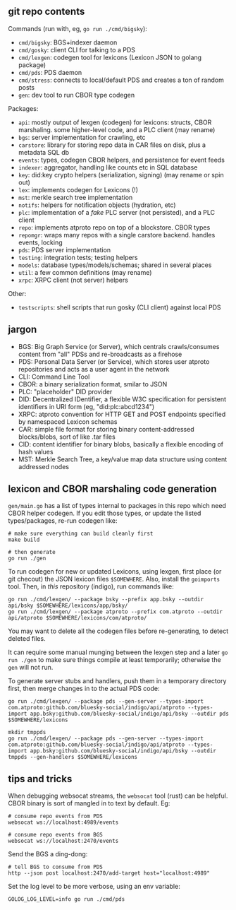 
## git repo contents

Commands (run with, eg, `go run ./cmd/bigsky`):

- `cmd/bigsky`: BGS+indexer daemon
- `cmd/gosky`: client CLI for talking to a PDS
- `cmd/lexgen`: codegen tool for lexicons (Lexicon JSON to golang package)
- `cmd/pds`: PDS daemon
- `cmd/stress`: connects to local/default PDS and creates a ton of random posts
- `gen`: dev tool to run CBOR type codegen

Packages:

- `api`: mostly output of lexgen (codegen) for lexicons: structs, CBOR marshaling. some higher-level code, and a PLC client (may rename)
- `bgs`: server implementation for crawling, etc
- `carstore`: library for storing repo data in CAR files on disk, plus a metadata SQL db
- `events`: types, codegen CBOR helpers, and persistence for event feeds
- `indexer`: aggregator, handling like counts etc in SQL database
- `key`: did:key crypto helpers (serialization, signing) (may rename or spin out)
- `lex`: implements codegen for Lexicons (!)
- `mst`: merkle search tree implementation
- `notifs`: helpers for notification objects (hydration, etc)
- `plc`: implementation of a *fake* PLC server (not persisted), and a PLC client
- `repo`: implements atproto repo on top of a blockstore. CBOR types
- `repomgr`: wraps many repos with a single carstore backend. handles events, locking
- `pds`: PDS server implementation
- `testing`: integration tests; testing helpers
- `models`: database types/models/schemas; shared in several places
- `util`: a few common definitions (may rename)
- `xrpc`: XRPC client (not server) helpers

Other:

- `testscripts`: shell scripts that run gosky (CLI client) against local PDS


## jargon

- BGS: Big Graph Service (or Server), which centrals crawls/consumes content from "all" PDSs and re-broadcasts as a firehose
- PDS: Personal Data Server (or Service), which stores user atproto repositories and acts as a user agent in the network
- CLI: Command Line Tool
- CBOR: a binary serialization format, smilar to JSON
- PLC: "placeholder" DID provider
- DID: Decentralized IDentifier, a flexible W3C specification for persistent identifiers in URI form (eg, "did:plc:abcd1234")
- XRPC: atproto convention for HTTP GET and POST endpoints specified by namespaced Lexicon schemas
- CAR: simple file format for storing binary content-addressed blocks/blobs, sort of like .tar files
- CID: content identifier for binary blobs, basically a flexible encoding of hash values
- MST: Merkle Search Tree, a key/value map data structure using content addressed nodes


## lexicon and CBOR marshaling code generation

`gen/main.go` has a list of types internal to packages in this repo which need CBOR helper codegen. If you edit those types, or update the listed types/packages, re-run codegen like:

    # make sure everything can build cleanly first
    make build

    # then generate
    go run ./gen

To run codegen for new or updated Lexicons, using lexgen, first place (or git
checout) the JSON lexicon files `$SOMEWHERE`. Also, install the `goimports`
tool. Then, in *this* repository (indigo), run commands like:

    go run ./cmd/lexgen/ --package bsky --prefix app.bsky --outdir api/bsky $SOMEWHERE/lexicons/app/bsky/
    go run ./cmd/lexgen/ --package atproto --prefix com.atproto --outdir api/atproto $SOMEWHERE/lexicons/com/atproto/

You may want to delete all the codegen files before re-generating, to detect deleted files.

It can require some manual munging between the lexgen step and a later `go run ./gen` to make sure things compile at least temporarily; otherwise the `gen` will not run.

To generate server stubs and handlers, push them in a temporary directory
first, then merge changes in to the actual PDS code:

    go run ./cmd/lexgen/ --package pds --gen-server --types-import com.atproto:github.com/bluesky-social/indigo/api/atproto --types-import app.bsky:github.com/bluesky-social/indigo/api/bsky --outdir pds $SOMEWHERE/lexicons

    mkdir tmppds
    go run ./cmd/lexgen/ --package pds --gen-server --types-import com.atproto:github.com/bluesky-social/indigo/api/atproto --types-import app.bsky:github.com/bluesky-social/indigo/api/bsky --outdir tmppds --gen-handlers $SOMEWHERE/lexicons


## tips and tricks

When debugging websocat streams, the `websocat` tool (rust) can be helpful. CBOR binary is sort of mangled in to text by default. Eg:

    # consume repo events from PDS
    websocat ws://localhost:4989/events

    # consume repo events from BGS
    websocat ws://localhost:2470/events

Send the BGS a ding-dong:

    # tell BGS to consume from PDS
    http --json post localhost:2470/add-target host="localhost:4989"

Set the log level to be more verbose, using an env variable:

    GOLOG_LOG_LEVEL=info go run ./cmd/pds
